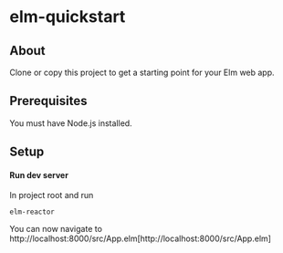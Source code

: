 elm-quickstart
===========

About
-------

Clone or copy this project to get a starting point for your Elm web app.


Prerequisites
-------

You must have Node.js installed.


Setup
-------

#### Run dev server

In project root and run

```
elm-reactor
```

You can now navigate to http://localhost:8000/src/App.elm[http://localhost:8000/src/App.elm]
